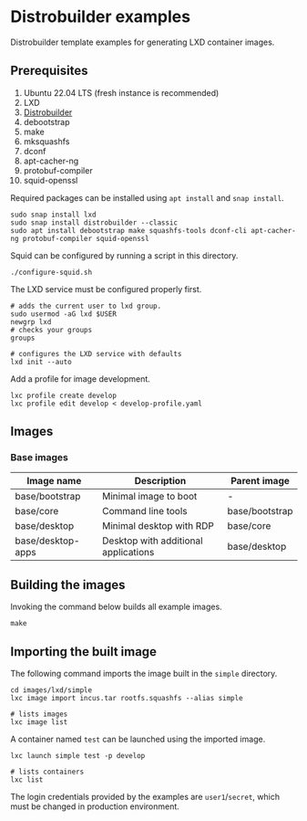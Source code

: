 # Distrobuilder examples

Distrobuilder template examples for generating LXD container images.

## Prerequisites

1. Ubuntu 22.04 LTS (fresh instance is recommended)
2. LXD
3. [Distrobuilder](https://github.com/lxc/distrobuilder)
4. debootstrap
5. make
6. mksquashfs
7. dconf
8. apt-cacher-ng
9. protobuf-compiler
10. squid-openssl

Required packages can be installed using `apt install` and `snap install`.
```
sudo snap install lxd
sudo snap install distrobuilder --classic
sudo apt install debootstrap make squashfs-tools dconf-cli apt-cacher-ng protobuf-compiler squid-openssl
```

Squid can be configured by running a script in this directory.
```
./configure-squid.sh
```

The LXD service must be configured properly first.
```
# adds the current user to lxd group.
sudo usermod -aG lxd $USER
newgrp lxd
# checks your groups
groups

# configures the LXD service with defaults
lxd init --auto
```

Add a profile for image development.
```
lxc profile create develop
lxc profile edit develop < develop-profile.yaml
```

## Images

### Base images

| Image name | Description | Parent image |
| --- | --- | --- |
| base/bootstrap | Minimal image to boot | - |
| base/core | Command line tools | base/bootstrap |
| base/desktop | Minimal desktop with RDP | base/core |
| base/desktop-apps | Desktop with additional applications | base/desktop |

## Building the images

Invoking the command below builds all example images.
```
make
```

## Importing the built image

The following command imports the image built in the `simple` directory.
```
cd images/lxd/simple
lxc image import incus.tar rootfs.squashfs --alias simple

# lists images
lxc image list
```

A container named `test` can be launched using the imported image.
```
lxc launch simple test -p develop

# lists containers
lxc list
```

The login credentials provided by the examples are `user1`/`secret`, which must be changed in production environment.
